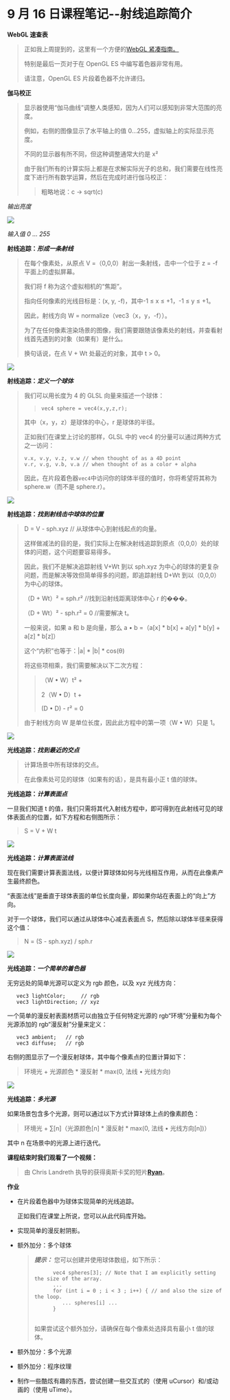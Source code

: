 # 9 月 16 日课程笔记--射线追踪简介

**WebGL 速查表**

> 正如我上周提到的，这里有一个方便的[WebGL 紧凑指南。](https://www.khronos.org/files/webgl/webgl-reference-card-1_0.pdf)
> 
> 特别是最后一页对于在 OpenGL ES 中编写着色器非常有用。
> 
> 请注意，OpenGL ES 片段着色器不允许递归。

**伽马校正**

> 显示器使用“伽马曲线”调整人类感知，因为人们可以感知到非常大范围的亮度。
> 
> 例如，右侧的图像显示了水平轴上的值 0...255，虚拟轴上的实际显示亮度。
> 
> 不同的显示器有所不同，但这种调整通常大约是 x²
> 
> 由于我们所有的计算实际上都是在求解实际光子的总和，我们需要在线性亮度下进行所有数学运算，然后在完成时进行伽马校正：
> 
> > 粗略地说：c → sqrt(c)

*输出亮度*

![](img/faf0a062f9799cc734a4d7f0f6cf0ca4.jpg)

*输入值 0 ... 255*

**射线追踪：*形成一条射线***

> 在每个像素处，从原点 V =（0,0,0）射出一条射线，击中一个位于 z = -f 平面上的虚拟屏幕。
> 
> 我们将 f 称为这个虚拟相机的“焦距”。
> 
> 指向任何像素的光线目标是：(x, y, -f)，其中-1 ≤ x ≤ +1，-1 ≤ y ≤ +1。
> 
> 因此，射线方向 W = normalize（vec3（x，y，-f））。
> 
> 为了在任何像素渲染场景的图像，我们需要跟随该像素处的射线，并查看射线首先遇到的对象（如果有）是什么。
> 
> 换句话说，在点 V + Wt 处最近的对象，其中 t > 0。

![](img/fc61dfbaf236b39341e952d35fe8e63b.jpg)

**射线追踪：*定义一个球体***

> 我们可以用长度为 4 的 GLSL 向量来描述一个球体：
> 
> > `vec4 sphere = vec4(x,y,z,r);`
> > 
> 其中（x，y，z）是球体的中心，r 是球体的半径。
> 
> 正如我们在课堂上讨论的那样，GLSL 中的 vec4 的分量可以通过两种方式之一访问：
> 
> ```
> v.x, v.y, v.z, v.w // when thought of as a 4D point
> v.r, v.g, v.b, v.a // when thought of as a color + alpha
> 
> ```
> 
> 因此，在片段着色器`vec4`中访问你的球体半径的值时，你将希望将其称为 sphere.w（而不是 sphere.r）。

![](img/f16b1ccbeb5d4d24076a1a259dffadaa.jpg)

**射线追踪：*找到射线击中球体的位置***

> D = V - sph.xyz // 从球体中心到射线起点的向量。
> 
> 这样做减法的目的是，我们实际上在解决射线追踪到原点（0,0,0）处的球体的问题，这个问题要容易得多。
> 
> 因此，我们不是解决追踪射线 V+Wt 到以 sph.xyz 为中心的球体的更复杂问题，而是解决等效但简单得多的问题，即追踪射线 D+Wt 到以（0,0,0）为中心的球体。
> 
> （D + Wt）² = sph.r² //找到沿射线距离球体中心 r 的���。
> 
> （D + Wt）² - sph.r² = 0 //需要解决 t。
> 
> 一般来说，如果 a 和 b 是向量，那么 a • b =（a[x] * b[x] + a[y] * b[y] + a[z] * b[z]）
> 
> 这个“内积”也等于：|a| * |b| * cos(θ)
> 
> 将这些项相乘，我们需要解决以下二次方程：
> 
> > （W • W）t² +
> > 
> > 2（W • D）t +
> > 
> > (D • D) - r² = 0
> > 
> 由于射线方向 W 是单位长度，因此此方程中的第一项（W • W）只是 1。

![](img/8c485daddd6e051fd3d3758f6e0cd3b9.jpg)

**光线追踪：*找到最近的交点***

> 计算场景中所有球体的交点。
> 
> 在此像素处可见的球体（如果有的话），是具有最小正 t 值的球体。

**光线追踪：*计算表面点***

一旦我们知道 t 的值，我们只需将其代入射线方程中，即可得到在此射线可见的球体表面点的位置，如下方程和右侧图所示：

> S = V + W t

![](img/9ca84eac450457168de6e9ab79a945c6.jpg)

**光线追踪：*计算表面法线***

现在我们需要计算表面法线，以便计算球体如何与光线相互作用，从而在此像素产生最终颜色。

“表面法线”是垂直于球体表面的单位长度向量，即如果你站在表面上的“向上”方向。

对于一个球体，我们可以通过从球体中心减去表面点 S，然后除以球体半径来获得这个值：

> N = (S - sph.xyz) / sph.r

![](img/70f96f090203c87c8f10d499bd8e66b0.jpg)

**光线追踪：*一个简单的着色器***

无穷远处的简单光源可以定义为 rgb 颜色，以及 xyz 光线方向：

```
   vec3 lightColor;     // rgb
   vec3 lightDirection; // xyz

```

一个简单的漫反射表面材质可以由独立于任何特定光源的 rgb“环境”分量和为每个光源添加的 rgb“漫反射”分量来定义：

```
   vec3 ambient;   // rgb
   vec3 diffuse;   // rgb

```

右侧的图显示了一个漫反射球体，其中每个像素点的位置计算如下：

> 环境光 + 光源颜色 * 漫反射 * max(0, 法线 • 光线方向)

![](img/38f40f1008aa1becae861e45f38d6838.jpg)

**光线追踪：*多光源***

如果场景包含多个光源，则可以通过以下方式计算球体上点的像素颜色：

> 环境光 + ∑[n]（光源颜色[n] * 漫反射 * max(0, 法线 • 光线方向[n])）

其中 n 在场景中的光源上进行迭代。

**课程结束时我们观看了一个视频：**

> 由 Chris Landreth 执导的获得奥斯卡奖的短片[**Ryan**](http://videosift.com/video/Chris-Landreth-Ryan-Oscar-winning-animated-short)。

**作业**

+   在片段着色器中为球体实现简单的光线追踪。

    正如我们在课堂上所说，您可以从此代码库开始。

+   实现简单的漫反射阴影。

+   额外加分：多个球体

    > ***提示：*** 您可以创建并使用球体数组，如下所示：
    > 
    > ```
    >       vec4 spheres[3]; // Note that I am explicitly setting the size of the array.
    >       ...
    >       for (int i = 0 ; i < 3 ; i++) { // and also the size of the loop.
    >          ... spheres[i] ...
    >       }
    >    
    > ```
    > 
    > 如果尝试这个额外加分，请确保在每个像素处选择具有最小 t 值的球体。

+   额外加分：多个光源

+   额外加分：程序纹理

+   制作一些酷炫有趣的东西，尝试创建一些交互式的（使用 uCursor）和/或动画的（使用 uTime）。
